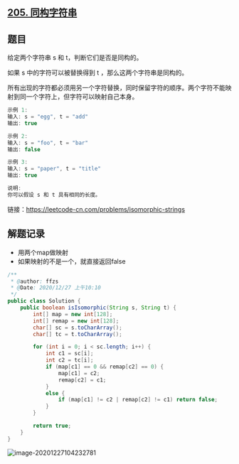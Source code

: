 ## [205. 同构字符串](https://leetcode-cn.com/problems/isomorphic-strings/)

## 题目

给定两个字符串 s 和 t，判断它们是否是同构的。

如果 s 中的字符可以被替换得到 t ，那么这两个字符串是同构的。

所有出现的字符都必须用另一个字符替换，同时保留字符的顺序。两个字符不能映射到同一个字符上，但字符可以映射自己本身。

```java
示例 1:
输入: s = "egg", t = "add"
输出: true

示例 2:
输入: s = "foo", t = "bar"
输出: false

示例 3:
输入: s = "paper", t = "title"
输出: true

说明:
你可以假设 s 和 t 具有相同的长度。
```

链接：https://leetcode-cn.com/problems/isomorphic-strings



## 解题记录

+ 用两个map做映射
+ 如果映射的不是一个，就直接返回false

```java
/**
 * @author: ffzs
 * @Date: 2020/12/27 上午10:10
 */
public class Solution {
    public boolean isIsomorphic(String s, String t) {
        int[] map = new int[128];
        int[] remap = new int[128];
        char[] sc = s.toCharArray();
        char[] tc = t.toCharArray();

        for (int i = 0; i < sc.length; i++) {
            int c1 = sc[i];
            int c2 = tc[i];
            if (map[c1] == 0 && remap[c2] == 0) {
                map[c1] = c2;
                remap[c2] = c1;
            }
            else {
                if (map[c1] != c2 | remap[c2] != c1) return false;
            }
        }

        return true;
    }
}
```

![image-20201227104232781](https://gitee.com/ffzs/picture_go/raw/master/img/image-20201227104232781.png)